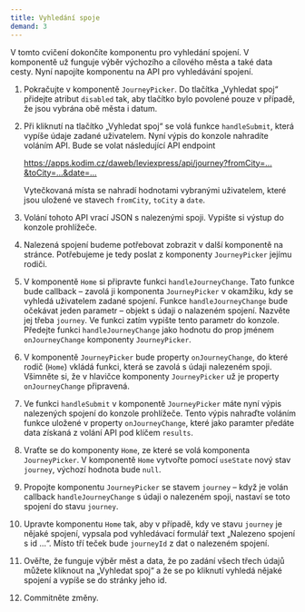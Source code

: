 ```yaml
---
title: Vyhledání spoje
demand: 3
---
```


V tomto cvičení dokončíte komponentu pro vyhledání spojení. V komponentě už funguje výběr výchozího a cílového města a také data cesty. Nyní napojíte komponentu
na API pro vyhledávání spojení.

1. Pokračujte v komponentě `JourneyPicker`. Do tlačítka „Vyhledat spoj“ přidejte atribut `disabled` tak, aby tlačítko bylo povolené pouze v případě, že jsou vybrána obě města i datum.
1. Při kliknutí na tlačítko „Vyhledat spoj“ se volá funkce `handleSubmit`, která vypíše údaje zadané uživatelem. Nyní výpis do konzole nahradíte voláním API. Bude se volat následující API endpoint

   https://apps.kodim.cz/daweb/leviexpress/api/journey?fromCity=…&toCity=…&date=…

   Vytečkovaná místa se nahradí hodnotami vybranými uživatelem, které jsou uložené ve stavech `fromCity`, `toCity` a `date`.

1. Volání tohoto API vrací JSON s nalezenými spoji. Vypište si výstup do konzole prohlížeče.
1. Nalezená spojení budeme potřebovat zobrazit v další komponentě na stránce. Potřebujeme je tedy poslat z komponenty `JourneyPicker` jejímu rodiči.
1. V komponentě `Home` si připravte funkci `handleJourneyChange`. Tato funkce bude callback – zavolá ji komponenta `JourneyPicker` v okamžiku, kdy se vyhledá uživatelem zadané spojení. Funkce `handleJourneyChange` bude očekávat jeden parametr – objekt s údaji o nalazeném spojení. Nazvěte jej třeba `journey`. Ve funkci zatím vypište tento parametr do konzole. Předejte funkci `handleJourneyChange` jako hodnotu do prop jménem `onJourneyChange` komponenty `JourneyPicker`.
1. V komponentě `JourneyPicker` bude property `onJourneyChange`, do které rodič (`Home`) vkládá funkci, která se zavolá s údaji nalezeném spoji. Všimněte si, že v hlavičce komponenty `JourneyPicker` už je property `onJourneyChange` připravená.
1. Ve funkci `handleSubmit` v komponentě `JourneyPicker` máte nyní výpis nalezených spojení do konzole prohlížeče. Tento výpis nahraďte voláním funkce uložené v property `onJourneyChange`, které jako paramter předáte data získaná z volání API pod klíčem `results`.
1. Vraťte se do komponenty `Home`, ze které se volá komponenta `JourneyPicker`. V komponentě `Home` vytvořte pomocí `useState` nový stav `journey`, výchozí hodnota bude `null`.
1. Propojte komponentu `JourneyPicker` se stavem `journey` – když je volán callback `handleJourneyChange` s údaji o nalezeném spoji, nastaví se toto spojení do stavu `journey`.
1. Upravte komponentu `Home` tak, aby v případě, kdy ve stavu `journey` je nějaké spojení, vypsala pod vyhledávací formulář text „Nalezeno spojení s id …“. Místo tří teček bude `journeyId` z dat o nalezeném spojení.
1. Ověřte, že funguje výběr měst a data, že po zadání všech třech údajů můžete kliknout na „Vyhledat spoj“ a že se po kliknutí vyhledá nějaké spojení a vypíše se do stránky jeho id.
1. Commitněte změny.
